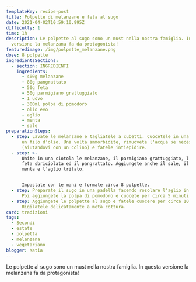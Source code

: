 ```yaml
---
templateKey: recipe-post
title: Polpette di melanzane e feta al sugo
date: 2021-04-02T10:59:10.995Z
difficulty: 1
time: 1h
description: Le polpette al sugo sono un must nella nostra famiglia. In questa
  versione la melanzana fa da protagonista!
featuredimage: /img/polpette_melanzane.png
dose: 8 polpette
ingredientsSections:
  - section: INGREDIENTI
    ingredients:
      - 400g melanzane
      - 80g pangrattato
      - 50g feta
      - 50g parmigiano grattuggiato
      - 1 uovo
      - 300ml polpa di pomodoro
      - olio evo
      - aglio
      - menta
      - sale
preparationSteps:
  - step: Lavate le melanzane e tagliatele a cubetti. Cuocetele in una padella con
      un filo d'olio. Una volta ammorbidite, rimuovete l'acqua se necessario
      (aiutandovi con un colino) e fatele intiepidire.
  - step: >-
      Unite in una ciotola le melanzane, il parmigiano grattuggiato, l'uovo, la
      feta sbriciolata ed il pangrattato. Aggiungete anche il sale, il pepe, la
      menta e l'aglio tritato.


      Impastate con le mani e formate circa 8 polpette.
  - step: Preparate il sugo in una padella facendo rosolare l'aglio in un pò d'olio.
      Poi aggiungete la polpa di pomodoro e cuocete per circa 5 minuti.
  - step: Aggiungete le polpette al sugo e fatele cuocere per circa 10 minuti.
      Rigilatele delicatamente a metà cottura.
card: tradizioni
tags:
  - Secondi
  - estate
  - polpetta
  - melanzana
  - vegetariano
blogger: Katia
---
```

Le polpette al sugo sono un must nella nostra famiglia. In questa versione la melanzana fa da protagonista!